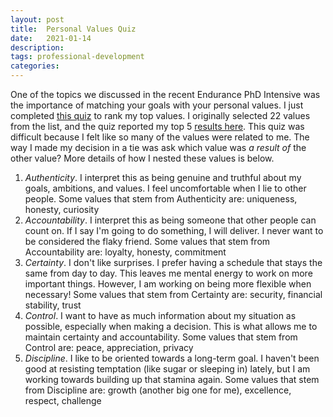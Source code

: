 ```yaml
---
layout: post
title:  Personal Values Quiz
date:   2021-01-14
description: 
tags: professional-development
categories: 
---
```


One of the topics we discussed in the recent Endurance PhD Intensive was the importance of matching your goals with your personal values. I just completed [this quiz](https://personalvalu.es/personal-values-list) to rank my top values. I originally selected 22 values from the list, and the quiz reported my top 5 [results here](https://personalvalu.es/results/4309691d-3384-45fe-aace-55fdb394aae6). This quiz was difficult because I felt like so many of the values were related to me. The way I made my decision in a tie was ask which value was _a result of_ the other value? More details of how I nested these values is below.

1. _Authenticity_. I interpret this as being genuine and truthful about my goals, ambitions, and values. I feel uncomfortable when I lie to other people. Some values that stem from Authenticity are: uniqueness, honesty, curiosity
2. _Accountability_. I interpret this as being someone that other people can count on. If I say I'm going to do something, I will deliver. I never want to be considered the flaky friend. Some values that stem from Accountability are: loyalty, honesty, commitment
3. _Certainty_. I don't like surprises. I prefer having a schedule that stays the same from day to day. This leaves me mental energy to work on more important things. However, I am working on being more flexible when necessary! Some values that stem from Certainty are: security, financial stability, trust
4. _Control_. I want to have as much information about my situation as possible, especially when making a decision. This is what allows me to maintain certainty and accountability. Some values that stem from Control are: peace, appreciation, privacy
5. _Discipline_. I like to be oriented towards a long-term goal. I haven't been good at resisting temptation (like sugar or sleeping in) lately, but I am working towards building up that stamina again. Some values that stem from Discipline are: growth (another big one for me), excellence, respect, challenge